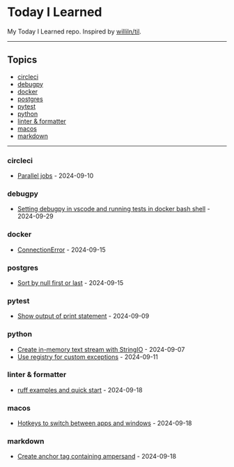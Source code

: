 # Today I Learned

My Today I Learned repo. Inspired by [williln/til](https://github.com/williln/til).

---

## Topics

<!-- toc starts -->

* [circleci](#circleci)
* [debugpy](#debugpy)
* [docker](#docker)
* [postgres](#postrgres)
* [pytest](#pytest)
* [python](#python)
* [linter & formatter](#linter--formatter)
* [macos](#macos)
* [markdown](#markdown)

<!-- toc ends -->

---

<!-- index starts -->
### circleci

* [Parallel jobs](https://github.com/ontowhee/til/blob/main/circleci/parallel_jobs.md) - 2024-09-10

### debugpy

* [Setting debugpy in vscode and running tests in docker bash shell](https://github.com/ontowhee/til/blob/main/debugpy/debugpy.md) - 2024-09-29

### docker

* [ConnectionError](https://github.com/ontowhee/til/blob/main/docker/connection_error_due_to_missing_port.md) - 2024-09-15

### postgres

* [Sort by null first or last](https://github.com/ontowhee/til/blob/main/postgres/sort_by_null_first_or_last.md) - 2024-09-15

### pytest

* [Show output of print statement](https://github.com/ontowhee/til/blob/main/python/in_memory_text_stream_with_stringio.md) - 2024-09-09

### python

* [Create in-memory text stream with StringIO](https://github.com/ontowhee/til/blob/main/python/in_memory_text_stream_with_stringio.md) - 2024-09-07
* [Use registry for custom exceptions](https://github.com/ontowhee/til/blob/main/python/use_registry_for_custom_exceptions.md) - 2024-09-11

### linter & formatter

* [ruff examples and quick start](https://github.com/ontowhee/til/blob/main/linter-formatter/ruff-quick-start.md) - 2024-09-18

### macos

* [Hotkeys to switch between apps and windows](https://github.com/ontowhee/til/blob/main/macos/hotkeys_to_switch_between_apps_and_windows.md) - 2024-09-18

### markdown

* [Create anchor tag containing ampersand](https://github.com/ontowhee/til/blob/main/markdown/create_anchor_tag_containing_ampersand.md) - 2024-09-18

<!-- index ends -->
